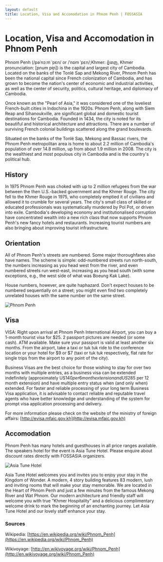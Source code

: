 ```yaml
---
layout: default
title: Location, Visa and Accomodation in Phnom Penh | FOSSASIA
---
```


# Location, Visa and Accomodation in Phnom Penh
Phnom Penh (/pəˈnɔːm ˈpɛn/ or /ˈnɒm ˈpɛn/;Khmer: ភ្នំពេញ, Khmer pronunciation: [pnum pɨɲ]) is the capital and largest city of Cambodia. Located on the banks of the Tonlé Sap and Mekong River, Phnom Penh has been the national capital since French colonization of Cambodia, and has grown to become the nation's center of economic and industrial activities, as well as the center of security, politics, cultural heritage, and diplomacy of Cambodia.

Once known as the "Pearl of Asia," it was considered one of the loveliest French-built cities in Indochina in the 1920s. Phnom Penh, along with Siem Reap and Sihanoukville, are significant global and domestic tourist destinations for Cambodia. Founded in 1434, the city is noted for its beautiful and historical architecture and attractions. There are a number of surviving French colonial buildings scattered along the grand boulevards.

Situated on the banks of the Tonlé Sap, Mekong and Bassac rivers, the Phnom Penh metropolitan area is home to about 2.2 million of Cambodia's population of over 14.8 million, up from about 1.9 million in 2008. The city is the wealthiest and most populous city in Cambodia and is the country's political hub.

## History

In 1975 Phnom Penh was choked with up to 2 million refugees from the war between the then U.S.-backed government and the Khmer Rouge. The city fell to the Khmer Rouge in 1975, who completely emptied it of civilians and allowed it to crumble for several years. The city's small class of skilled or educated professionals was systematically murdered by Pol Pot, or driven into exile. Cambodia's developing economy and institutionalised corruption have concentrated wealth into a new rich class that now supports Phnom Penh's new fancy hotels and restaurants. Increasing tourist numbers are also bringing about improving tourist infrastructure.

## Orientation

All of Phnom Penh's streets are numbered. Some major thoroughfares also have names. The scheme is simple: odd-numbered streets run north-south, the numbers increasing as you head west from the river, and even numbered streets run west-east, increasing as you head south (with some exceptions, e.g., the west side of what was Boeung Kak Lake).

House numbers, however, are quite haphazard. Don't expect houses to be numbered sequentially on a street; you might even find two completely unrelated houses with the same number on the same street.

![Phnom Penh](images/phnom.jpg "Phnom Penh")

## Visa

VISA: Right upon arrival at Phnom Penh International Airport, you can buy a 1-month tourist visa for $25. 2 passport pictures are needed (or some cash). ATM available. Make sure your passport is valid at least another six months. From the airport, take a taxi or tuk tuk ride to the conference location or your hotel for $9 or $7 (taxi or tuk tuk respectively, flat rate for single trips from the airport to any point of the city).

Business Visas are the best choice for those wishing to stay for over two months with multiple entries, as a business visa can be extended indefinitely (approximately US$140 per 6 month extension and US$285 per 12 month extension) and have multiple entry status when (and only when) extended. For faster and reliable processing of your long term Business Visa application, it is advisable to contact reliable and reputable travel agents who have better knowledge and understanding of the system for prompt visa application processing and delivery.

For more information please check on the website of the ministry of foreign affairs: [http://evisa.mfaic.gov.kh](http://evisa.mfaic.gov.kh)

## Accomodation

Phnom Penh has many hotels and guesthouses in all price ranges available. The speakers hotel for the event is Asia Tune Hotel. Please enquire about discount rates directly with FOSSASIA organizers.

![Asia Tune Hotel](images/asiatunehotel.jpg "Asia Tune Hotel")

Asia Tune Hotel welcomes you and invites you to enjoy your stay in the Kingdom of Wonder. A modern, 4 story building features 83 modern, lush and inviting rooms that will make your stay memorable. We are located in the Heart of Phnom Penh and just a few minutes from the famous Mekong River and Wat Phnom. Our modern architecture and friendly staff will welcome you with true “Khmer Hospitality” and a delicious complimentary welcome drink to mark the beginning of an enchanting journey. Let Asia Tune Hotel and our lovely staff enhance your stay.


### Sources

Wikipedia: [https://en.wikipedia.org/wiki/Phnom_Penh](https://en.wikipedia.org/wiki/Phnom_Penh)

Wikivoyage: [http://en.wikivoyage.org/wiki/Phnom_Penh](http://en.wikivoyage.org/wiki/Phnom_Penh)
